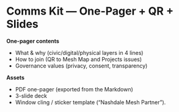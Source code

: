 # Comms Kit — One-Pager + QR + Slides

**One-pager contents**
- What & why (civic/digital/physical layers in 4 lines)
- How to join (QR to Mesh Map and Projects issues)
- Governance values (privacy, consent, transparency)

**Assets**
- PDF one-pager (exported from the Markdown)
- 3-slide deck
- Window cling / sticker template (“Nashdale Mesh Partner”).
